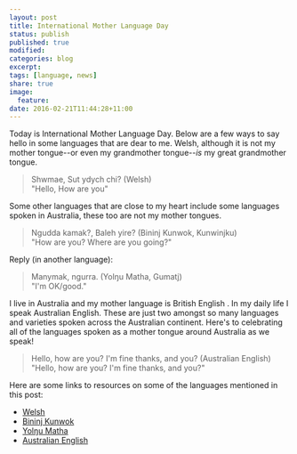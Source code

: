 ```yaml
---
layout: post
title: International Mother Language Day
status: publish
published: true
modified:
categories: blog
excerpt:
tags: [language, news]
share: true
image:
  feature:
date: 2016-02-21T11:44:28+11:00
---
```

 
Today is International Mother Language Day. Below are a few ways to say hello in some languages that are dear to me. Welsh, although it is not my mother tongue--or even my grandmother tongue--*is* my great grandmother tongue.
 
> Shwmae, Sut ydych chi? (Welsh)  
> "Hello, How are you"
 
Some other languages that are close to my heart include some languages spoken in Australia, these too are not my mother tongues.
 
> Ngudda kamak?, Baleh yire? (Bininj Kunwok, Kunwinjku)   
> "How are you? Where are you going?"
 
Reply (in another language): 
 
> Manymak, ngurra. (Yolŋu Matha, Gumatj)  
> "I'm OK/good."
 
I live in Australia and my mother language is British English . In my daily life I speak Australian English. These are just two amongst so many languages and varieties spoken across the Australian continent. Here's to celebrating all of the languages spoken as a mother tongue around Australia as we speak!
 
> Hello, how are you? I'm fine thanks, and you? (Australian English)  
> "Hello, how are you? I'm fine thanks, and you?"
 
Here are some links to resources on some of the languages mentioned in this post:  
 
* [Welsh](http://www.bbc.co.uk/wales/learning/learnwelsh/)
* [Bininj Kunwok](http://bininjgunwok.org.au)
* [Yolŋu Matha](http://learnline.cdu.edu.au/yolngustudies/)
* [Australian English](https://en.wikipedia.org/wiki/Australian_English)  
 
